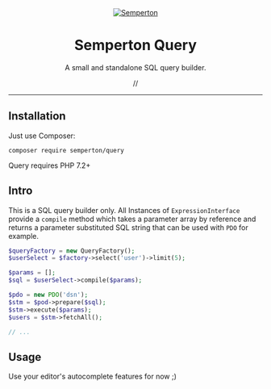 <div align="center">
<a href="https://github.com/semperton">
<img src="https://avatars0.githubusercontent.com/u/76976189?s=140" alt="Semperton">
</a>
<h1>Semperton Query</h1>
<p>A small and standalone SQL query builder.</p>
//
</div>
<hr>

## Installation

Just use Composer:

```
composer require semperton/query
```
Query requires PHP 7.2+

## Intro

This is a SQL query builder only.
All Instances of ```ExpressionInterface``` provide a ```compile``` method which takes a parameter array by reference and returns a parameter substituted SQL string that can be used with ```PDO``` for example.
```PHP
$queryFactory = new QueryFactory();
$userSelect = $factory->select('user')->limit(5);

$params = [];
$sql = $userSelect->compile($params);

$pdo = new PDO('dsn');
$stm = $pod->prepare($sql);
$stm->execute($params);
$users = $stm->fetchAll();

// ...
```

## Usage
Use your editor's autocomplete features for now ;)